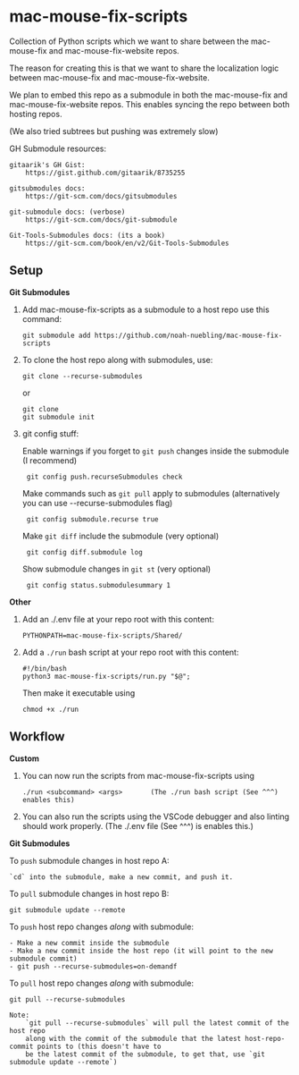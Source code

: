 # mac-mouse-fix-scripts

Collection of Python scripts which we want to share between the mac-mouse-fix and mac-mouse-fix-website repos.

The reason for creating this is that we want to share the localization logic between mac-mouse-fix and mac-mouse-fix-website.

We plan to embed this repo as a submodule in both the mac-mouse-fix and mac-mouse-fix-website repos. This enables syncing the repo between both hosting repos.

(We also tried subtrees but pushing was extremely slow)

GH Submodule resources:

    gitaarik's GH Gist:
        https://gist.github.com/gitaarik/8735255

    gitsubmodules docs:
        https://git-scm.com/docs/gitsubmodules

    git-submodule docs: (verbose)
        https://git-scm.com/docs/git-submodule

    Git-Tools-Submodules docs: (its a book)
        https://git-scm.com/book/en/v2/Git-Tools-Submodules

## Setup

**Git Submodules**

1. Add mac-mouse-fix-scripts as a submodule to a host repo use this command:

       git submodule add https://github.com/noah-nuebling/mac-mouse-fix-scripts

2. To clone the host repo along with submodules, use:

       git clone --recurse-submodules

   or
    
       git clone
       git submodule init

4. git config stuff:

    Enable warnings if you forget to `git push` changes inside the submodule (I recommend)

        git config push.recurseSubmodules check

    Make commands such as `git pull` apply to submodules (alternatively you can use --recurse-submodules flag)

        git config submodule.recurse true

    Make `git diff` include the submodule (very optional)

        git config diff.submodule log

    Show submodule changes in `git st` (very optional)

        git config status.submodulesummary 1

**Other**

1. Add an ./.env file at your repo root with this content:

       PYTHONPATH=mac-mouse-fix-scripts/Shared/

2. Add a `./run` bash script at your repo root with this content:


       #!/bin/bash
       python3 mac-mouse-fix-scripts/run.py "$@";

   Then make it executable using

       chmod +x ./run

## Workflow

**Custom**

1. You can now run the scripts from mac-mouse-fix-scripts using

       ./run <subcommand> <args>       (The ./run bash script (See ^^^) enables this)

2. You can also run the scripts using the VSCode debugger and also linting should work properly.        (The ./.env file (See ^^^) is enables this.)

**Git Submodules**

To `push` submodule changes in host repo A:
    
    `cd` into the submodule, make a new commit, and push it.

To `pull` submodule changes in host repo B:

    git submodule update --remote

To `push` host repo changes *along* with submodule:

    - Make a new commit inside the submodule
    - Make a new commit inside the host repo (it will point to the new submodule commit)
    - git push --recurse-submodules=on-demandf

To `pull` host repo changes *along* with submodule:

    git pull --recurse-submodules

    Note: 
        `git pull --recurse-submodules` will pull the latest commit of the host repo 
        along with the commit of the submodule that the latest host-repo-commit points to (this doesn't have to
        be the latest commit of the submodule, to get that, use `git submodule update --remote`)
